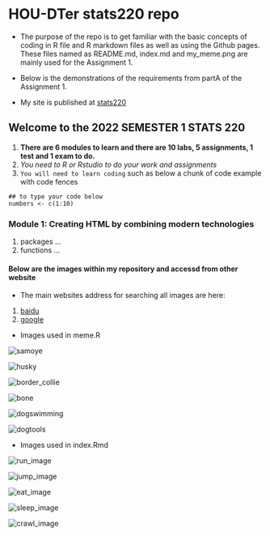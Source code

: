 <!--- heading level 1 --->
# HOU-DTer stats220 repo
<!--- unordered lists --->
* The purpose of the repo is to get familiar with the basic concepts of coding in R file and R markdown files as well as using the Github pages. These files named as README.md, index.md and my_meme.png are mainly used for the Assignment 1. 

* Below is the demonstrations of the requirements from partA of the Assignment 1.
<!--- my repo links provided --->
* My site is published at [stats220](https://hou-dter.github.io/stats220/)
<!--- heading level 2 --->
## Welcome to the 2022 SEMESTER 1 STATS 220
<!--- ordered lists --->
1. **There are 6 modules to learn and there are 10 labs, 5 assignments, 1 test and 1 exam to do.** <!--- bold --->
2. *You need to R or Rstudio to do your work and assignments* <!--- italic --->
3. `You will need to learn coding` such as below a chunk of code example with code fences <!--- inlined code --->
<!--- code fence --->
```{r}
## to type your code below
numbers <- c(1:10)
```
### Module 1: Creating HTML by combining modern technologies
1. packages ...
2. functions ...

#### Below are the images within my repository and accessd from other website
* The main websites address for searching all images are here:
1. [baidu](https://www.baidu.com/) <!--- links to other website --->
2. [google](https://www.google.com) <!--- links to other website --->

<!--- images links provided --->
* Images used in meme.R

![samoye](https://gimg2.baidu.com/image_search/src=http%3A%2F%2Fwww.quchong.cn%2Fuploads%2F210531%2F106-210531135635D3.jpg&refer=http%3A%2F%2Fwww.quchong.cn&app=2002&size=f9999,10000&q=a80&n=0&g=0n&fmt=auto?sec=1649660942&t=6dd404ce9bad23cf212823b30299c1e7)

![husky](https://gimg2.baidu.com/image_search/src=http%3A%2F%2Feuro-premium.cn%2Fsites%2Fdefault%2Ffiles%2F2017%2F06%2F2017-06-13-020.jpg&refer=http%3A%2F%2Feuro-premium.cn&app=2002&size=f9999,10000&q=a80&n=0&g=0n&fmt=auto?sec=1649660953&t=8f62cdd991fac0a04bde4383b0e4d061)

![border_collie](https://gimg2.baidu.com/image_search/src=http%3A%2F%2Fimg9.chongwu.cc%2Fd%2Ffile%2Fbianmu%2F201310%2F575f08c38b70112377e367a689330b89.jpg&refer=http%3A%2F%2Fimg9.chongwu.cc&app=2002&size=f9999,10000&q=a80&n=0&g=0n&fmt=auto?sec=1649661126&t=6dbf69f1851e03cb2e00b9883d1fc35d)

![bone](https://gimg2.baidu.com/image_search/src=http%3A%2F%2Fimg.xiaokeai.com%2Fuploadfile%2F2020%2F0921%2F20200921034257842.jpg&refer=http%3A%2F%2Fimg.xiaokeai.com&app=2002&size=f9999,10000&q=a80&n=0&g=0n&fmt=auto?sec=1650339472&t=2be30ccce23db8d58fec269075e706a5)

![dogswimming](https://img2.baidu.com/it/u=531342792,3502212661&fm=253&fmt=auto&app=138&f=JPEG?w=452&h=300)

![dogtools](https://img2.baidu.com/it/u=3861410943,3348131614&fm=253&fmt=auto&app=138&f=JPEG?w=652&h=500)

* Images used in index.Rmd

![run_image](https://gimg2.baidu.com/image_search/src=http%3A%2F%2Fcdnimg103.lizhi.fm%2Faudio_cover%2F2015%2F05%2F21%2F20187513743293063_580x580.jpg&refer=http%3A%2F%2Fcdnimg103.lizhi.fm&app=2002&size=f9999,10000&q=a80&n=0&g=0n&fmt=auto?sec=1649682803&t=09b236743185e1abb67e76dfd5426f55)

![jump_image](https://gimg2.baidu.com/image_search/src=http%3A%2F%2Fpic67.nipic.com%2Ffile%2F20150520%2F17961491_134825464000_2.jpg&refer=http%3A%2F%2Fpic67.nipic.com&app=2002&size=f9999,10000&q=a80&n=0&g=0n&fmt=auto?sec=1649682885&t=82757f23bc3f23c889d09568ac5d4843)

![eat_image](https://gimg2.baidu.com/image_search/src=http%3A%2F%2Finews.gtimg.com%2Fnewsapp_match%2F0%2F11570729873%2F0.jpg&refer=http%3A%2F%2Finews.gtimg.com&app=2002&size=f9999,10000&q=a80&n=0&g=0n&fmt=auto?sec=1649682957&t=1f815271248f4c94217dad5cda11ab4a)

![sleep_image](https://pic.rmb.bdstatic.com/7022a7e2b0078f210b8f3e493d68d42d.jpeg)

![crawl_image](https://gimg2.baidu.com/image_search/src=http%3A%2F%2Fimg2.99ku.vip%2Fmanage%2Fbook%2F2015%2F0630%2Fps-shilijiaochengx%2Fko2obkytji2.jpg&refer=http%3A%2F%2Fimg2.99ku.vip&app=2002&size=f9999,10000&q=a80&n=0&g=0n&fmt=auto?sec=1649683118&t=17d01e05f91a0d65cfe8423be55a5b88)










